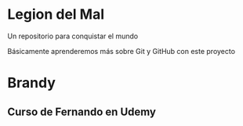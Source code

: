 # Legion del Mal
Un repositorio para conquistar el mundo

Básicamente aprenderemos más sobre Git y GitHub con este proyecto


# Brandy


## Curso de Fernando en Udemy
